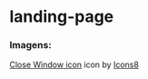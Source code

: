 # landing-page

### Imagens:
<a target="_blank" href="https://icons8.com/icons/set/close-window">Close Window icon</a> icon by <a target="_blank" href="https://icons8.com">Icons8</a>